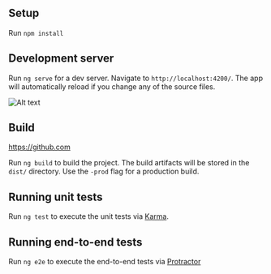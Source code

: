 ## Setup
Run `npm install`
## Development server

Run `ng serve` for a dev server. Navigate to `http://localhost:4200/`. The app will automatically reload if you change any of the source files.

![Alt text](/../master/src/assets/screenshot.png?raw=true "Screenshot")

## Build

https://github.com

Run `ng build` to build the project. The build artifacts will be stored in the `dist/` directory. Use the `-prod` flag for a production build.

## Running unit tests

Run `ng test` to execute the unit tests via [Karma](https://karma-runner.github.io).

## Running end-to-end tests

Run `ng e2e` to execute the end-to-end tests via [Protractor](http://www.protractortest.org/)
